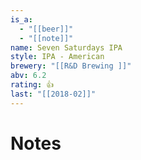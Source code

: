 ```yaml
---
is_a:
  - "[[beer]]"
  - "[[note]]"
name: Seven Saturdays IPA
style: IPA - American
brewery: "[[R&D Brewing ]]"
abv: 6.2
rating: 👍
last: "[[2018-02]]"
---
```

# Notes

